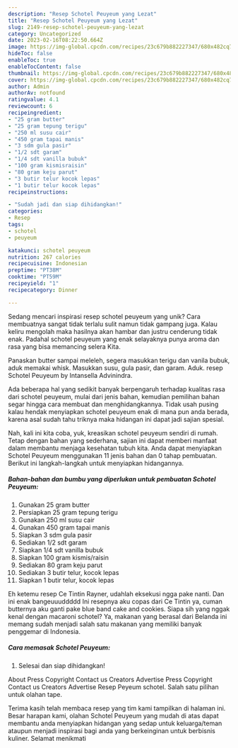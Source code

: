 ```yaml
---
description: "Resep Schotel Peuyeum yang Lezat"
title: "Resep Schotel Peuyeum yang Lezat"
slug: 2149-resep-schotel-peuyeum-yang-lezat
category: Uncategorized
date: 2023-02-16T08:22:50.664Z
image: https://img-global.cpcdn.com/recipes/23c679b882227347/680x482cq70/schotel-peuyeum-foto-resep-utama.jpg
hideToc: false
enableToc: true
enableTocContent: false
thumbnail: https://img-global.cpcdn.com/recipes/23c679b882227347/680x482cq70/schotel-peuyeum-foto-resep-utama.jpg
cover: https://img-global.cpcdn.com/recipes/23c679b882227347/680x482cq70/schotel-peuyeum-foto-resep-utama.jpg
author: Admin
authorAv: notfound
ratingvalue: 4.1
reviewcount: 6
recipeingredient:
- "25 gram butter"
- "25 gram tepung terigu"
- "250 ml susu cair"
- "450 gram tapai manis"
- "3 sdm gula pasir"
- "1/2 sdt garam"
- "1/4 sdt vanilla bubuk"
- "100 gram kismisraisin"
- "80 gram keju parut"
- "3 butir telur kocok lepas"
- "1 butir telur kocok lepas"
recipeinstructions:

- "Sudah jadi dan siap dihidangkan!"
categories:
- Resep
tags:
- schotel
- peuyeum

katakunci: schotel peuyeum 
nutrition: 267 calories
recipecuisine: Indonesian
preptime: "PT38M"
cooktime: "PT59M"
recipeyield: "1"
recipecategory: Dinner

---
```





Sedang mencari inspirasi resep schotel peuyeum yang unik? Cara membuatnya sangat tidak terlalu sulit namun tidak gampang juga. Kalau keliru mengolah maka hasilnya akan hambar dan justru cenderung tidak enak. Padahal schotel peuyeum yang enak selayaknya punya aroma dan rasa yang bisa memancing selera Kita.





Panaskan butter sampai meleleh, segera masukkan terigu dan vanila bubuk, aduk memakai whisk. Masukkan susu, gula pasir, dan garam. Aduk. resep Schotel Peuyeum by Intansella Advinindra.

Ada beberapa hal yang sedikit banyak berpengaruh terhadap kualitas rasa dari schotel peuyeum, mulai dari jenis bahan, kemudian pemilihan bahan segar hingga cara membuat dan menghidangkannya. Tidak usah pusing kalau hendak menyiapkan schotel peuyeum enak di mana pun anda berada, karena asal sudah tahu triknya maka hidangan ini dapat jadi sajian spesial.






Nah, kali ini kita coba, yuk, kreasikan schotel peuyeum sendiri di rumah. Tetap dengan bahan yang sederhana, sajian ini dapat memberi manfaat dalam membantu menjaga kesehatan tubuh kita. Anda dapat menyiapkan Schotel Peuyeum menggunakan 11 jenis bahan dan 0 tahap pembuatan. Berikut ini langkah-langkah untuk menyiapkan hidangannya.

<!--inarticleads1-->

##### Bahan-bahan dan bumbu yang diperlukan untuk pembuatan Schotel Peuyeum:

1. Gunakan 25 gram butter
1. Persiapkan 25 gram tepung terigu
1. Gunakan 250 ml susu cair
1. Gunakan 450 gram tapai manis
1. Siapkan 3 sdm gula pasir
1. Sediakan 1/2 sdt garam
1. Siapkan 1/4 sdt vanilla bubuk
1. Siapkan 100 gram kismis/raisin
1. Sediakan 80 gram keju parut
1. Sediakan 3 butir telur, kocok lepas
1. Siapkan 1 butir telur, kocok lepas


Eh ketemu resep Ce Tintin Rayner, udahlah eksekusi ngga pake nanti. Dan ini enak bangeuuuddddd Ini resepnya aku copas dari Ce Tintin ya, cuman butternya aku ganti pake blue band cake and cookies. Siapa sih yang nggak kenal dengan macaroni schotel? Ya, makanan yang berasal dari Belanda ini memang sudah menjadi salah satu makanan yang memiliki banyak penggemar di Indonesia. 

<!--inarticleads2-->

##### Cara memasak Schotel Peuyeum:


1. Selesai dan siap dihidangkan!

About Press Copyright Contact us Creators Advertise Press Copyright Contact us Creators Advertise Resep Peyeum schotel. Salah satu pilihan untuk olahan tape. 

Terima kasih telah membaca resep yang tim kami tampilkan di halaman ini. Besar harapan kami, olahan Schotel Peuyeum yang mudah di atas dapat membantu anda menyiapkan hidangan yang sedap untuk keluarga/teman ataupun menjadi inspirasi bagi anda yang berkeinginan untuk berbisnis kuliner. Selamat menikmati
